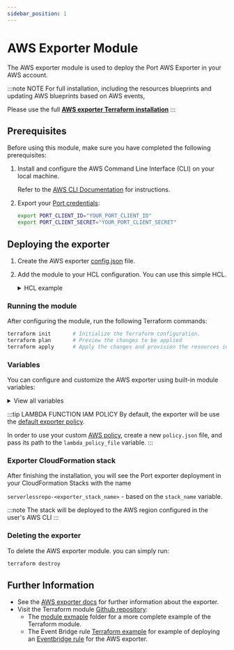 ```yaml
---
sidebar_position: 1
---
```


# AWS Exporter Module

The AWS exporter module is used to deploy the Port AWS Exporter in your AWS account.

:::note NOTE
For full installation, including the resources blueprints and updating AWS blueprints based on AWS events,

Please use the full **[AWS exporter Terraform installation](../../../aws/Installation.md#terraform-installation-recommended)**
:::

## Prerequisites

Before using this module, make sure you have completed the following prerequisites:

1. Install and configure the AWS Command Line Interface (CLI) on your local machine.

   Refer to the [AWS CLI Documentation](https://docs.aws.amazon.com/cli/latest/userguide/cli-chap-getting-started.html) for instructions.

2. Export your [Port credentials](https://docs.getport.io/build-your-software-catalog/sync-data-to-catalog/api/#find-your-port-credentials):

   ```bash
   export PORT_CLIENT_ID="YOUR_PORT_CLIENT_ID"
   export PORT_CLIENT_SECRET="YOUR_PORT_CLIENT_SECRET"
   ```

## Deploying the exporter

1. Create the AWS exporter [config.json](../../../aws/aws.md#exporter-configjson-file) file.

2. Add the module to your HCL configuration. You can use this simple HCL.

      <details>
      <summary>HCL example</summary>

   ```hcl
   data "aws_region" "current" {}
   data "aws_caller_identity" "current" {}

   module "port_aws_exporter" {
      source  = "port-labs/port-exporter/aws"
      version = "0.1.1"
      config_json   = "${path.module}/examples/run_module_example/config.json"
      lambda_policy = "${path.module}/defaults/policy.json"
      bucket_name = "port-aws-exporter-${data.aws_region.current.name}-${data.aws_caller_identity.current.account_id}"
   }
   ```

      </details>

### Running the module

After configuring the module, run the following Terraform commands:

```bash
terraform init       # Initialize the Terraform configuration.
terraform plan       # Preview the changes to be applied
terraform apply      # Apply the changes and provision the resources in your AWS account, providing the path to your variables file using the --var-file option.
```

### Variables

You can configure and customize the AWS exporter using built-in module variables:

<details>
<summary>View all variables</summary>

`stack_name` - the name of the CloudFormation stack.

`secret_name` - secret name for Port credentials.

You can also provide an existing secret instead using the `custom_port_credentials_secret_arn` variable.

`create_bucket` - whether to create a new bucket for the exporter configuration or use an existing one.

`bucket_name` - bucket name for the exporter configuration. Lambda also use it to write intermediate temporary files.

`config_json` - (required) file path / JSON formatted string of the exporter config.

`config_s3_key` - (required) s3 key name of the exporter configuration.

`function_name` - the name of the AWS Lambda function.

`iam_policy_name` - policy name for Port exporter's role.

`custom_port_credentials_secret_arn` - (optional) Secret ARN for Port credentials (client id and client secret).

The secret value should be in the format: `{"id":"<PORT_CLIENT_ID>","clientSecret":"<PORT_CLIENT_SECRET>"}`

`lambda_policy` - (optional) path or JSON formatted string of the AWS policy json to grant to the Lambda function. If not passed, using the default exporter policies.

`events_queue_name` - the name of the events queue to the Port exporter.

`schedule_state` - `ENABLED` or `DISABLED`. It is recommended to enable it only after one successful run. Also make sure to update the schedule expression interval to be longer than the exporter execution time.

`schedule_expression` - (required) schedule expression to define an event schedule for the exporter, according to the following [spec](https://docs.aws.amazon.com/lambda/latest/dg/services-cloudwatchevents-expressions.html).

</details>

:::tip LAMBDA FUNCTION IAM POLICY
By default, the exporter will be use the [default exporter policy](https://github.com/port-labs/terraform-aws-port-exporter/blob/main/defaults/policy.json).

In order to use your custom [AWS policy](https://docs.aws.amazon.com/IAM/latest/UserGuide/access_policies.html), create a new `policy.json` file, and pass its path to the `lambda_policy_file` variable.
:::

### Exporter CloudFormation stack

After finishing the installation, you will see the Port exporter deployment in your CloudFormation Stacks with the name

`serverlessrepo-<exporter_stack_name>` - based on the `stack_name` variable.

:::note
The stack will be deployed to the AWS region configured in the user's AWS CLI
:::

### Deleting the exporter

To delete the AWS exporter module. you can simply run:

```bash
terraform destroy
```

## Further Information

- See the [AWS exporter docs](https://docs.getport.io/build-your-software-catalog/sync-data-to-catalog/aws/) for further information about the exporter.
- Visit the Terraform module [Github repository](https://github.com/port-labs/terraform-aws-port-exporter):
  - The [module exmaple](https://github.com/port-labs/terraform-aws-port-exporter/tree/main/examples/run_module_example) folder for a more complete example of the Terraform module.
  - The Event Bridge rule [Terraform example](https://github.com/port-labs/terraform-aws-port-exporter/tree/main/examples/terraform_deploy_eventbridge_rule) for example of deploying an [Eventbridge rule](https://docs.aws.amazon.com/eventbridge/latest/userguide/eb-rules.html) for the AWS exporter.
